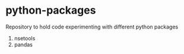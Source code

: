 # python-packages
Repository to hold code experimenting with different python packages

1. nsetools
2. pandas

